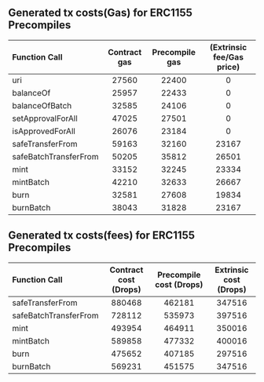 ## Generated tx costs(Gas) for ERC1155 Precompiles

| Function Call         | Contract gas | Precompile gas | (Extrinsic fee/Gas price) |
|:----------------------|:------------:|:--------------:|:-------------------------:|
| uri                   |    27560     |     22400      |             0             |
| balanceOf             |    25957     |     22433      |             0             |
| balanceOfBatch        |    32585     |     24106      |             0             |
| setApprovalForAll     |    47025     |     27501      |             0             |
| isApprovedForAll      |    26076     |     23184      |             0             |
| safeTransferFrom      |    59163     |     32160      |           23167           |
| safeBatchTransferFrom |    50205     |     35812      |           26501           |
| mint                  |    33152     |     32245      |           23334           |
| mintBatch             |    42210     |     32633      |           26667           |
| burn                  |    32581     |     27608      |           19834           |
| burnBatch             |    38043     |     31828      |           23167           |


## Generated tx costs(fees) for ERC1155 Precompiles

| Function Call         | Contract cost (Drops) | Precompile cost (Drops) | Extrinsic cost (Drops) |
|:----------------------|:---------------------:|:-----------------------:|:----------------------:|
| safeTransferFrom      |        880468         |         462181          |         347516         |
| safeBatchTransferFrom |        728112         |         535973          |         397516         |
| mint                  |        493954         |         464911          |         350016         |
| mintBatch             |        589858         |         477332          |         400016         |
| burn                  |        475652         |         407185          |         297516         |
| burnBatch             |        569231         |         451575          |         347516         |
